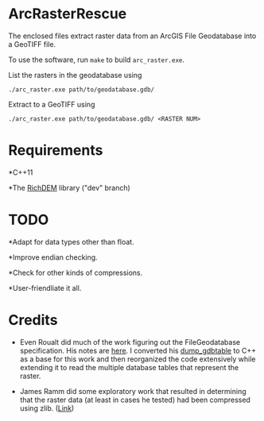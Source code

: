 ArcRasterRescue
===============

The enclosed files extract raster data from an ArcGIS File Geodatabase into a
GeoTIFF file.

To use the software, run `make` to build `arc_raster.exe`.

List the rasters in the geodatabase using

    ./arc_raster.exe path/to/geodatabase.gdb/

Extract to a GeoTIFF using

    ./arc_raster.exe path/to/geodatabase.gdb/ <RASTER NUM>

Requirements
============

*C++11

*The [RichDEM](https://github.com/r-barnes/richdem) library ("dev" branch)

TODO
====

*Adapt for data types other than float.

*Improve endian checking.

*Check for other kinds of compressions.

*User-friendliate it all.

Credits
=======

* Even Roualt did much of the work figuring out the FileGeodatabase specification. His notes are [here](https://github.com/rouault/dump_gdbtable/wiki/FGDB-Spec). I converted his [dump_gdbtable](https://github.com/rouault/dump_gdbtable) to C++ as a base for this work and then reorganized the code extensively while extending it to read the multiple database tables that represent the raster.

* James Ramm did some exploratory work that resulted in determining that the raster data (at least in cases he tested) had been compressed using zlib. ([Link](http://lists.osgeo.org/pipermail/gdal-dev/2016-July/044761.html))